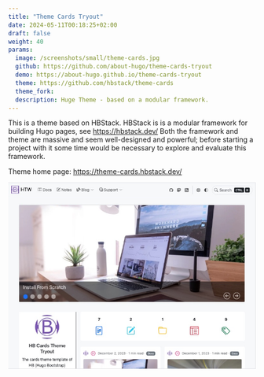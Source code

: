 ```yaml
---
title: "Theme Cards Tryout"
date: 2024-05-11T00:18:25+02:00
draft: false
weight: 40
params:
  image: /screenshots/small/theme-cards.jpg
  github: https://github.com/about-hugo/theme-cards-tryout
  demo: https://about-hugo.github.io/theme-cards-tryout
  theme: https://github.com/hbstack/theme-cards
  theme_fork: 
  description: Huge Theme - based on a modular framework.
---
```

This is a theme based on HBStack.
HBStack is is a modular framework for building Hugo pages,
see https://hbstack.dev/
Both the framework and theme are massive and seem well-designed and
powerful; before starting a project with it some time would be 
necessary to explore and evaluate this framework.
<!--more-->
Theme home page: https://theme-cards.hbstack.dev/


![](/screenshots/big/theme-cards.jpg)




